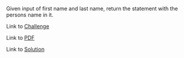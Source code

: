Given input of first name and last name, return the statement
with the persons name in it.

Link to [Challenge](https://www.hackerrank.com/challenges/whats-your-name/problem)

Link to [PDF](./whats-your-name.pdf)

Link to [Solution](./name.py)
